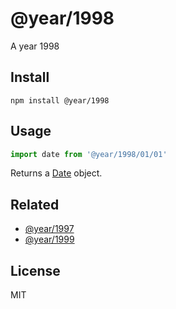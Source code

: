 # @year/1998

A year 1998

## Install

~~~
npm install @year/1998
~~~

## Usage

~~~js
import date from '@year/1998/01/01'
~~~

Returns a [Date](https://developer.mozilla.org/en-US/docs/Web/JavaScript/Reference/Global_Objects/Date) object.

## Related

* [@year/1997](https://github.com/antonmedv/year/tree/master/packages/1997)
* [@year/1999](https://github.com/antonmedv/year/tree/master/packages/1999)

## License

MIT
